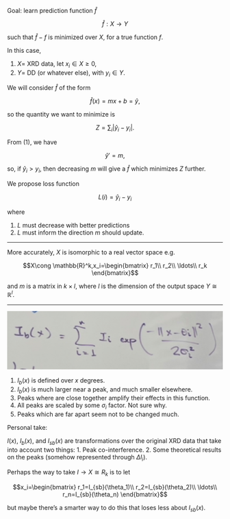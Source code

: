 Goal: learn prediction function $\hat f$

$$\hat f: X\to Y$$

such that $\hat f - f$ is minimized over $X$, for a true function $f$.

In this case,

1. $X=$ XRD data, let $x_i\in X\geq 0$,
2. $Y=$ DD (or whatever else), with $y_i\in Y$.

We will consider $\hat f$ of the form

$$\hat f(x)=mx+b=\hat y,\tag{1}$$

so the quantity we want to minimize is

$$Z=\sum_i |\hat y_i - y_i|.$$

From $(1)$, we have

$$\hat y'=m,$$

so, if $\hat y_i>y_i$, then decreasing $m$ will give a $\hat f$ which minimizes $Z$ further.

We propose loss function

$$L(i)=\hat y_i - y_i$$

where

1. $L$ must decrease with better predictions
2. $L$ must inform the direction $m$ should update.

---

More accurately, $X$ is isomorphic to a real vector space e.g.

$$X\cong \mathbb{R}^k,x_i=\begin{bmatrix}
r_1\\
r_2\\
\ldots\\
r_k
\end{bmatrix}$$

and $m$ is a matrix in $k\times l$, where $l$ is the dimension of the output space $Y\cong \mathbb{R}^l$.

---

![alt text](2025-04-14-jasmine-yang.md-assets/image.png)

1. $I_b(x)$ is defined over $x$ degrees.
2. $I_b(x)$ is much larger near a peak, and much smaller elsewhere.
3. Peaks where are close together amplify their effects in this function.
4. All peaks are scaled by some $\sigma_i$ factor. Not sure why.
5. Peaks which are far apart seem not to be changed much.

Personal take:

$I(x)$, $I_b(x)$, and $I_{sb}(x)$ are transformations over the original XRD data that take into account two things:
	1. Peak co-interference.
	2. Some theoretical results on the peaks (somehow represented through $\Delta I_i$).

Perhaps the way to take $I\to X\cong R_k$ is to let

$$x_i=\begin{bmatrix}
r_1=I_{sb}(\theta_1)\\
r_2=I_{sb}(\theta_2)\\
\ldots\\
r_n=I_{sb}(\theta_n)
\end{bmatrix}$$

but maybe there’s a smarter way to do this that loses less about $I_{sb}(x)$.
